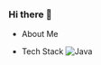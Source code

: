 ### Hi there 👋

<!--
**Seong-eunji/Seong-eunji** is a ✨ _special_ ✨ repository because its `README.md` (this file) appears on your GitHub profile.

Here are some ideas to get you started:

- 🔭 I’m currently working on ...
- 🌱 I’m currently learning ...
- 👯 I’m looking to collaborate on ...
- 🤔 I’m looking for help with ...
- 💬 Ask me about ...
- 📫 How to reach me: ...
- 😄 Pronouns: ...
- ⚡ Fun fact: ...
-->

- About Me

- Tech Stack
![Java](https://img.shields.io/badge/java-%23ED8B00.svg?style=for-the-badge&logo=java&logoColor=white)
